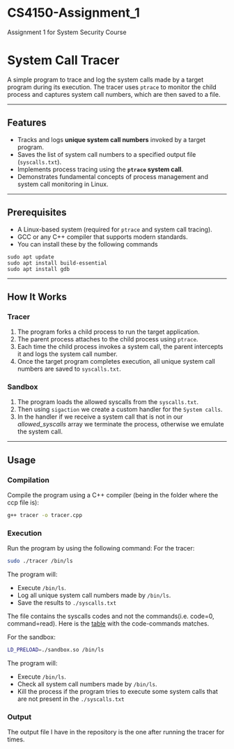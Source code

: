 # CS4150-Assignment_1
Assignment 1 for System Security Course

# System Call Tracer

A simple program to trace and log the system calls made by a target program during its execution. The tracer uses `ptrace` to monitor the child process and captures system call numbers, which are then saved to a file.

---

## Features

- Tracks and logs **unique system call numbers** invoked by a target program.
- Saves the list of system call numbers to a specified output file (`syscalls.txt`).
- Implements process tracing using the **`ptrace` system call**.
- Demonstrates fundamental concepts of process management and system call monitoring in Linux.

---

## Prerequisites

- A Linux-based system (required for `ptrace` and system call tracing).
- GCC or any C++ compiler that supports modern standards.
- You can install these by the following commands
```
sudo apt update
sudo apt install build-essential
sudo apt install gdb
```

---

## How It Works
### Tracer
1. The program forks a child process to run the target application.
2. The parent process attaches to the child process using `ptrace`.
3. Each time the child process invokes a system call, the parent intercepts it and logs the system call number.
4. Once the target program completes execution, all unique system call numbers are saved to `syscalls.txt`.
### Sandbox
1. The program loads the allowed syscalls from the `syscalls.txt`.
2. Then using `sigaction` we create a custom handler for the `System calls`.
3. In the handler if we receive a system call that is not in our *allowed_syscalls* array we terminate the process, otherwise we emulate the system call.

---

## Usage

### Compilation
Compile the program using a C++ compiler (being in the folder where the ccp file is):
```bash
g++ tracer -o tracer.cpp
```

### Execution
Run the program by using the following command:
For the tracer:
  ```bash
  sudo ./tracer /bin/ls
  ```
  The program will:
  - Execute `/bin/ls`.
  - Log all unique system call numbers made by `/bin/ls`.
  - Save the results to `./syscalls.txt`

The file contains the syscalls codes and not the commands(i.e. code=0, command=read). Here is the [table](https://filippo.io/linux-syscall-table/) with the code-commands matches.

For the sandbox:
  ```bash
  LD_PRELOAD=./sandbox.so /bin/ls
  ```
  The program will:
  - Execute `/bin/ls`.
  - Check all system call numbers made by `/bin/ls`.
  - Kill the process if the program tries to execute some system calls that are not present in the `./syscalls.txt`

### Output
The output file I have in the repository is the one after running the tracer for times.
